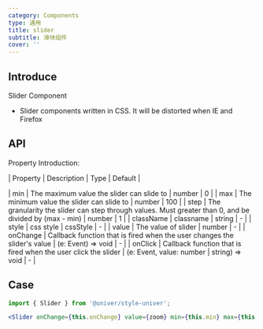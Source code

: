 ```yaml
---
category: Components
type: 通用
title: slider
subtitle: 滑块组件
cover: ''
---
```


## Introduce

Slider Component

-   Slider components written in CSS. It will be distorted when IE and Firefox

## API

Property Introduction:

| Property | Description | Type | Default |

| min | The maximum value the slider can slide to | number | 0 |
| max | The minimum value the slider can slide to | number | 100 |
| step | The granularity the slider can step through values. Must greater than 0, and be divided by (max - min) | number | 1 |
| className | classname | string | - |
| style | css style | cssStyle | - |
| value | The value of slider | number | - |
| onChange | Callback function that is fired when the user changes the slider's value | (e: Event) => void | - |
| onClick | Callback function that is fired when the user click the slider | (e: Event, value: number | string) => void | - |

## Case

```jsx
import { Slider } from '@univer/style-univer';

<Slider onChange={this.onChange} value={zoom} min={this.min} max={this.max} onClick={this.handleClick} />;
```
